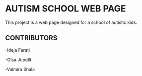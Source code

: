 # AUTISM SCHOOL WEB PAGE
This project is a web page designed for a school of autistic kids.

## CONTRIBUTORS
-Ideja Ferati

-Olsa Jupolli

-Valmira Shala
